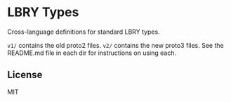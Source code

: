 # LBRY Types

Cross-language definitions for standard LBRY types. 

`v1/` contains the old proto2 files. `v2/` contains the new proto3 files. See the README.md file in each dir for instructions on using each.

## License

MIT
